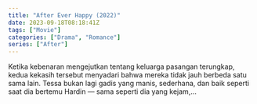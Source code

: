 ```yaml
---
title: "After Ever Happy (2022)"
date: 2023-09-18T08:18:41Z
tags: ["Movie"]
categories: ["Drama", "Romance"]
series: ["After"]
---
```


Ketika kebenaran mengejutkan tentang keluarga pasangan terungkap, kedua kekasih tersebut menyadari bahwa mereka tidak jauh berbeda satu sama lain. Tessa bukan lagi gadis yang manis, sederhana, dan baik seperti saat dia bertemu Hardin — sama seperti dia yang kejam,...

  <mux-player stream-type="on-demand"
  src="https://kp3d-my.sharepoint.com/personal/ryoo_kp3d_onmicrosoft_com/_layouts/15/download.aspx?share=EZpEgeEjJkdPm6xLxLpNnwUBvsKqqWh2hmuSFi37KIiS4A" metadata-video-title="After Ever Happy (2022)" prefer-playback="mse" controls>
  </mux-player>
  
  
  <script src="https://cdn.jsdelivr.net/npm/@mux/mux-player"></script>
  
   <script id="innbYQEScPgG02pV2S6zVkeqohNOU100dlzEbRDfu1fpI" type="application/ld+json">
 {
  "@context": "https://schema.org/",
  "@type": "VideoObject",
  "name": "After Ever Happy",
  "contentUrl": "https://stream.mux.com/innbYQEScPgG02pV2S6zVkeqohNOU100dlzEbRDfu1fpI.m3u8",
  "thumbnailUrl": "https://www.themoviedb.org/t/p/original/vDJE7JPnPc6fJBMBXdSltYM6yL6.jpg?width=314&fit_mode=preserve&time=25",
  "uploadDate": "2023-09-18T08:18:41Z",
}

</script>
